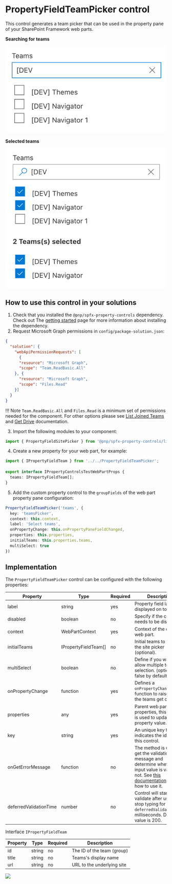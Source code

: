 # PropertyFieldTeamPicker control
This control generates a team picker that can be used in the property pane of your SharePoint Framework web parts.

**Searching for teams**

![Site picker](../assets/teampicker.png)

**Selected teams**

![Site picker](../assets/teampicker-selected.png)

## How to use this control in your solutions

1. Check that you installed the `@pnp/spfx-property-controls` dependency. Check out The [getting started](../../#getting-started) page for more information about installing the dependency.
2. Request Microsoft Graph permissions in `config/package-solution.json`:
```json
{
  "solution": {
    "webApiPermissionRequests": [
      {
      "resource": "Microsoft Graph",
      "scope": "Team.ReadBasic.All"
    }, {
      "resource": "Microsoft Graph",
      "scope": "Files.Read"
    }]
  }
}
```
!!! Note
    `Team.ReadBasic.All` and `Files.Read` is a minimum set of permissions needed for the component. For other options please see [List Joined Teams](https://docs.microsoft.com/en-us/graph/api/user-list-joinedteams?view=graph-rest-1.0&tabs=http) and [Get Drive](https://docs.microsoft.com/en-us/graph/api/drive-get?view=graph-rest-1.0&tabs=http) documentation.

3. Import the following modules to your component:

```TypeScript
import { PropertyFieldSitePicker } from '@pnp/spfx-property-controls/lib/PropertyFieldSitePicker';
```

4. Create a new property for your web part, for example:

```TypeScript
import { IPropertyFieldTeam } from '../../PropertyFieldTeamPicker';

export interface IPropertyControlsTestWebPartProps {
  teams: IPropertyFieldTeam[];
}
```

5. Add the custom property control to the `groupFields` of the web part property pane configuration:

```TypeScript
PropertyFieldTeamPicker('teams', {
  key: 'teamsPicker',
  context: this.context,
  label: 'Select teams',
  onPropertyChange: this.onPropertyPaneFieldChanged,
  properties: this.properties,
  initialTeams: this.properties.teams,
  multiSelect: true
})
```

## Implementation

The `PropertyFieldTeamPicker` control can be configured with the following properties:

| Property | Type | Required | Description |
| ---- | ---- | ---- | ---- |
| label | string | yes | Property field label displayed on top. |
| disabled | boolean | no | Specify if the control needs to be disabled. |
| context | WebPartContext | yes | Context of the current web part. |
| initialTeams | IPropertyFieldTeam[] | no | Initial teams to load in the site picker (optional). |
| multiSelect | boolean | no | Define if you want to allow multiple teams selection. (optional, false by default). |
| onPropertyChange | function | yes | Defines a `onPropertyChange` function to raise when the teams get changed. |
| properties | any | yes | Parent web part properties, this object is used to update the property value. |
| key | string | yes | An unique key that indicates the identity of this control. |
| onGetErrorMessage | function | no | The method is used to get the validation error message and determine whether the input value is valid or not. See [this documentation](https://dev.office.com/sharepoint/docs/spfx/web-parts/guidance/validate-web-part-property-values) to learn how to use it. |
| deferredValidationTime | number | no | Control will start to validate after users stop typing for `deferredValidationTime` milliseconds. Default value is 200. |

Interface `IPropertyFieldTeam`

| Property | Type | Required | Description |
| ---- | ---- | ---- | ---- |
| id | string | no | The ID of the team (group) |
| title | string | no | Teams's display name |
| url | string | no | URL to the underlying site |

![](https://telemetry.sharepointpnp.com/sp-dev-fx-property-controls/wiki/PropertyFieldTeamPicker)
